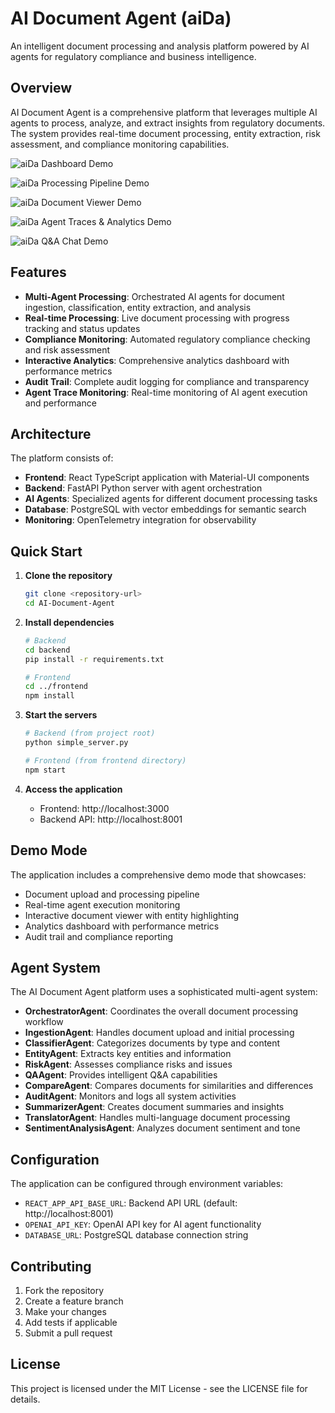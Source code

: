 # AI Document Agent (aiDa)

An intelligent document processing and analysis platform powered by AI agents for regulatory compliance and business intelligence.

## Overview

AI Document Agent is a comprehensive platform that leverages multiple AI agents to process, analyze, and extract insights from regulatory documents. The system provides real-time document processing, entity extraction, risk assessment, and compliance monitoring capabilities.

![aiDa Dashboard Demo](tab1.gif)

![aiDa Processing Pipeline Demo](tab2.gif)

![aiDa Document Viewer Demo](tab3.gif)

![aiDa Agent Traces & Analytics Demo](tab4.gif)

![aiDa Q&A Chat Demo](tab5.gif)

## Features

- **Multi-Agent Processing**: Orchestrated AI agents for document ingestion, classification, entity extraction, and analysis
- **Real-time Processing**: Live document processing with progress tracking and status updates
- **Compliance Monitoring**: Automated regulatory compliance checking and risk assessment
- **Interactive Analytics**: Comprehensive analytics dashboard with performance metrics
- **Audit Trail**: Complete audit logging for compliance and transparency
- **Agent Trace Monitoring**: Real-time monitoring of AI agent execution and performance

## Architecture

The platform consists of:

- **Frontend**: React TypeScript application with Material-UI components
- **Backend**: FastAPI Python server with agent orchestration
- **AI Agents**: Specialized agents for different document processing tasks
- **Database**: PostgreSQL with vector embeddings for semantic search
- **Monitoring**: OpenTelemetry integration for observability

## Quick Start

1. **Clone the repository**
   ```bash
   git clone <repository-url>
   cd AI-Document-Agent
   ```

2. **Install dependencies**
   ```bash
   # Backend
   cd backend
   pip install -r requirements.txt
   
   # Frontend
   cd ../frontend
   npm install
   ```

3. **Start the servers**
   ```bash
   # Backend (from project root)
   python simple_server.py
   
   # Frontend (from frontend directory)
   npm start
   ```

4. **Access the application**
   - Frontend: http://localhost:3000
   - Backend API: http://localhost:8001

## Demo Mode

The application includes a comprehensive demo mode that showcases:
- Document upload and processing pipeline
- Real-time agent execution monitoring
- Interactive document viewer with entity highlighting
- Analytics dashboard with performance metrics
- Audit trail and compliance reporting

## Agent System

The AI Document Agent platform uses a sophisticated multi-agent system:

- **OrchestratorAgent**: Coordinates the overall document processing workflow
- **IngestionAgent**: Handles document upload and initial processing
- **ClassifierAgent**: Categorizes documents by type and content
- **EntityAgent**: Extracts key entities and information
- **RiskAgent**: Assesses compliance risks and issues
- **QAAgent**: Provides intelligent Q&A capabilities
- **CompareAgent**: Compares documents for similarities and differences
- **AuditAgent**: Monitors and logs all system activities
- **SummarizerAgent**: Creates document summaries and insights
- **TranslatorAgent**: Handles multi-language document processing
- **SentimentAnalysisAgent**: Analyzes document sentiment and tone

## Configuration

The application can be configured through environment variables:

- `REACT_APP_API_BASE_URL`: Backend API URL (default: http://localhost:8001)
- `OPENAI_API_KEY`: OpenAI API key for AI agent functionality
- `DATABASE_URL`: PostgreSQL database connection string

## Contributing

1. Fork the repository
2. Create a feature branch
3. Make your changes
4. Add tests if applicable
5. Submit a pull request

## License

This project is licensed under the MIT License - see the LICENSE file for details.
